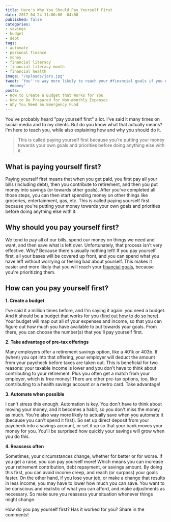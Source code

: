 ```yaml
---
title: Here's Why You Should Pay Yourself First
date: 2017-04-24 11:00:00 -04:00
published: false
categories:
- savings
- budget
- debt
tags:
- automate
- personal finance
- money
- financial literacy
- financial literacy month
- financial health
image: "/uploads/jars.jpg"
tweet: 'You''re way more likely to reach your #financial goals if you #payyourselffirst!
  #money'
posts:
- How to Create a Budget that Works for You
- How to Be Prepared for Non-monthly Expenses
- Why You Need an Emergency Fund
---
```


You've probably heard "pay yourself first" a lot. I've said it many times on social media and to my clients. But do you know what that actually means? I'm here to teach you, while also explaining how and why you should do it.

> This is called paying yourself first because you're putting your money towards your own goals and priorities before doing anything else with it.

## What is paying yourself first?

Paying yourself first means that when you get paid, you first pay all your bills (including debt), then you contribute to retirement, and then you put money into savings (or towards other goals). After you've completed all those steps, you can then start spending money on other things like groceries, entertainment, gas, etc. This is called paying yourself first because you're putting your money towards your own goals and priorities before doing anything else with it.

## Why should you pay yourself first?

We tend to pay all of our bills, spend our money on things we need and want, and then save what is left over. Unfortunately, that process isn't very effective. Why? Because there's usually nothing left! If you pay yourself first, all your bases will be covered up front, and you can spend what you have left without worrying or feeling bad about yourself. This makes it easier and more likely that you will reach your [financial goals](https://www.maggiegermano.com/blog/3-easy-financial-goals-for-2017/), because you're prioritizing them.

## How can you pay yourself first?

**1. Create a budget**

I've said it a million times before, and I'm saying it again: you need a budget. And it should be a budget that works for you ([find out how to do so here](https://www.maggiegermano.com/blog/how-to-create-a-budget-that-works-for-you/)). Your budget will map out all of your expenses and income, so that you can figure out how much you have available to put towards your goals. From there, you can choose the number(s) that you'll pay yourself first.

**2. Take advantage of pre-tax offerings**

Many employers offer a retirement savings option, like a 401k or 403b. If (when) you opt into that offering, your employer will deduct the amount from your paycheck before taxes are taken out. This is beneficial for two reasons: your taxable income is lower and you don't have to think about contributing to your retirement. Plus you often get a match from your employer, which is free money! There are other pre-tax options, too, like contributing to a health savings account or a metro card. Take advantage!

**3. Automate when possible**

I can't stress this enough. Automation is key. You don't have to think about moving your money, and it becomes a habit, so you don't miss the money as much. You're also way more likely to actually save when you automate it (because you can't spend it first). So set up direct deposit from your paycheck into a savings account, or set it up so that your bank moves your money for you. You'll be surprised how quickly your savings will grow when you do this.

**4. Reassess often**

Sometimes, your circumstances change, whether for better or for worse. If you get a raise, you can pay yourself more! Which means you can increase your retirement contribution, debt repayment, or savings amount. By doing this first, you can avoid income creep, and reach (or surpass) your goals faster. On the other hand, if you lose your job, or make a change that results in less income, you may have to lower how much you can save. You want to be conscious and realistic of what you can afford, and make adjustments as necessary. So make sure you reassess your situation whenever things might change.

How do you pay yourself first? Has it worked for you? Share in the comments!